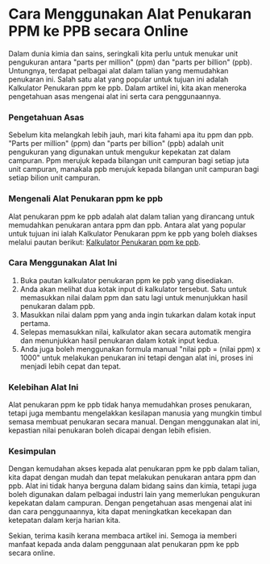 Cara Menggunakan Alat Penukaran PPM ke PPB secara Online
========================================================

Dalam dunia kimia dan sains, seringkali kita perlu untuk menukar unit pengukuran antara "parts per million" (ppm) dan "parts per billion" (ppb). Untungnya, terdapat pelbagai alat dalam talian yang memudahkan penukaran ini. Salah satu alat yang popular untuk tujuan ini adalah Kalkulator Penukaran ppm ke ppb. Dalam artikel ini, kita akan meneroka pengetahuan asas mengenai alat ini serta cara penggunaannya.

### Pengetahuan Asas

Sebelum kita melangkah lebih jauh, mari kita fahami apa itu ppm dan ppb. "Parts per million" (ppm) dan "parts per billion" (ppb) adalah unit pengukuran yang digunakan untuk mengukur kepekatan zat dalam campuran. Ppm merujuk kepada bilangan unit campuran bagi setiap juta unit campuran, manakala ppb merujuk kepada bilangan unit campuran bagi setiap bilion unit campuran.

### Mengenali Alat Penukaran ppm ke ppb

Alat penukaran ppm ke ppb adalah alat dalam talian yang dirancang untuk memudahkan penukaran antara ppm dan ppb. Antara alat yang popular untuk tujuan ini ialah Kalkulator Penukaran ppm ke ppb yang boleh diakses melalui pautan berikut: [Kalkulator Penukaran ppm ke ppb](https://www.onlinecalculatorsfree.com/ms/convert/ppm-to-ppb.html).

### Cara Menggunakan Alat Ini

1. Buka pautan kalkulator penukaran ppm ke ppb yang disediakan.
2. Anda akan melihat dua kotak input di kalkulator tersebut. Satu untuk memasukkan nilai dalam ppm dan satu lagi untuk menunjukkan hasil penukaran dalam ppb.
3. Masukkan nilai dalam ppm yang anda ingin tukarkan dalam kotak input pertama.
4. Selepas memasukkan nilai, kalkulator akan secara automatik mengira dan menunjukkan hasil penukaran dalam kotak input kedua.
5. Anda juga boleh menggunakan formula manual "nilai ppb = (nilai ppm) x 1000" untuk melakukan penukaran ini tetapi dengan alat ini, proses ini menjadi lebih cepat dan tepat.

### Kelebihan Alat Ini

Alat penukaran ppm ke ppb tidak hanya memudahkan proses penukaran, tetapi juga membantu mengelakkan kesilapan manusia yang mungkin timbul semasa membuat penukaran secara manual. Dengan menggunakan alat ini, kepastian nilai penukaran boleh dicapai dengan lebih efisien.

### Kesimpulan

Dengan kemudahan akses kepada alat penukaran ppm ke ppb dalam talian, kita dapat dengan mudah dan tepat melakukan penukaran antara ppm dan ppb. Alat ini tidak hanya berguna dalam bidang sains dan kimia, tetapi juga boleh digunakan dalam pelbagai industri lain yang memerlukan pengukuran kepekatan dalam campuran. Dengan pengetahuan asas mengenai alat ini dan cara penggunaannya, kita dapat meningkatkan kecekapan dan ketepatan dalam kerja harian kita.

Sekian, terima kasih kerana membaca artikel ini. Semoga ia memberi manfaat kepada anda dalam penggunaan alat penukaran ppm ke ppb secara online.